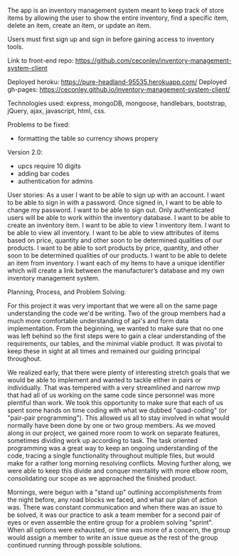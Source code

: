 The app is an inventory management system meant to keep track of store items by
allowing the user to show the entire inventory, find a specific item, delete an
item, create an item, or update an item.

Users must first sign up and sign in before gaining access to inventory tools.

Link to front-end repo:
https://github.com/ceconley/inventory-management-system-client

Deployed heroku: https://pure-headland-95535.herokuapp.com/
Deployed gh-pages: https://ceconley.github.io/inventory-management-system-client/

Technologies used: express, mongoDB, mongoose, handlebars, bootstrap, jQuery,
ajax, javascript, html, css.

Problems to be fixed:
- formatting the table so currency shows propery

Version 2.0:
- upcs require 10 digits
- adding bar codes
- authentication for admins

User stories:
As a user I want to be able to sign up with an account.
I want to be able to sign in with a password.
Once signed in, I want to be able to change my password.
I want to be able to sign out.
Only authenticated users will be able to work within the inventory database.
I want to be able to create an inventory item.
I want to be able to view 1 inventory item.
I want to be able to view all inventory.
I want to be able to view attributes of items based on price, quantity and other soon to be determined qualities of our products.
I want to be able to sort products by price, quantity, and other soon to be determined qualities of our products.
I want to be able to delete an item from inventory.
I want each of my items to have a unique identifier which will create a link between the manufacturer’s database and my own inventory management system.

Planning, Process, and Problem Solving:

For this project it was very important that we were all on the same page understanding the code we'd be writing. Two of the group members had a much more comfortable understanding of api's and form data implementation. From the beginning, we wanted to make sure that no one was left behind so the first steps were to gain a clear understanding of the requirements, our tables, and the minimal viable product. It was pivotal to keep these in sight at all times and remained our guiding principal throughout.

We realized early, that there were plenty of interesting stretch goals that we would be able to implement and wanted to tackle either in pairs or individually. That was tempered with a very streamlined and narrow mvp that had all of us working on the same code since personnel was more plentiful than work. We took this opportunity to make sure that each of us spent some hands on time coding with what we dubbed "quad-coding" (or "pair-pair programming"). This allowed us all to stay involved in what would normally have been done by one or two group members. As we moved along in our project, we gained more room to work on separate features, sometimes dividing work up according to task. The task oriented programming was a great way to keep an ongoing understanding of the code, tracing a single functionality throughout multiple files, but would make for a rather long morning resolving conflicts. Moving further along, we were able to keep this divide and conquer mentality with more elbow room, consolidating our scope as we approached the finished product.

Mornings, were begun with a "stand up" outlining accomplishments from the night before, any road blocks we faced, and what our plan of action was. There was constant communication and when there was an issue to be solved, it was our practice to ask a team member for a second pair of eyes or even assemble the entire group for a problem solving "sprint". When all options were exhausted, or time was more of a concern, the group would assign a member to write an issue queue as the rest of the group continued running through possible solutions.
